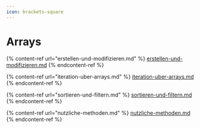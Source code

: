 ```yaml
---
icon: brackets-square
---
```


# Arrays

{% content-ref url="erstellen-und-modifizieren.md" %}
[erstellen-und-modifizieren.md](erstellen-und-modifizieren.md)
{% endcontent-ref %}

{% content-ref url="iteration-uber-arrays.md" %}
[iteration-uber-arrays.md](iteration-uber-arrays.md)
{% endcontent-ref %}

{% content-ref url="sortieren-und-filtern.md" %}
[sortieren-und-filtern.md](sortieren-und-filtern.md)
{% endcontent-ref %}

{% content-ref url="nutzliche-methoden.md" %}
[nutzliche-methoden.md](nutzliche-methoden.md)
{% endcontent-ref %}
